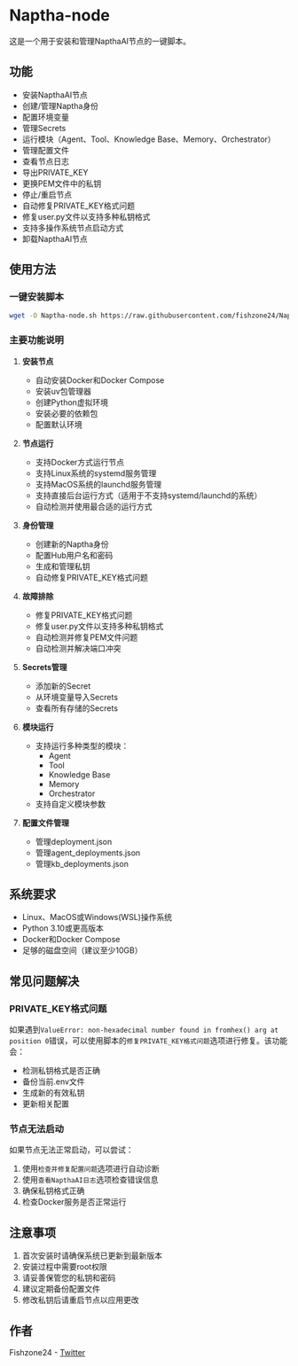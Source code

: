 # Naptha-node

这是一个用于安装和管理NapthaAI节点的一键脚本。

## 功能

- 安装NapthaAI节点
- 创建/管理Naptha身份
- 配置环境变量
- 管理Secrets
- 运行模块（Agent、Tool、Knowledge Base、Memory、Orchestrator）
- 管理配置文件
- 查看节点日志
- 导出PRIVATE_KEY
- 更换PEM文件中的私钥
- 停止/重启节点
- 自动修复PRIVATE_KEY格式问题
- 修复user.py文件以支持多种私钥格式
- 支持多操作系统节点启动方式
- 卸载NapthaAI节点

## 使用方法

### 一键安装脚本
```bash
wget -O Naptha-node.sh https://raw.githubusercontent.com/fishzone24/Naptha-node/refs/heads/master/Naptha-node.sh && sed -i 's/\r$//' Naptha-node.sh && chmod +x Naptha-node.sh && ./Naptha-node.sh
```

### 主要功能说明

1. **安装节点**
   - 自动安装Docker和Docker Compose
   - 安装uv包管理器
   - 创建Python虚拟环境
   - 安装必要的依赖包
   - 配置默认环境

2. **节点运行**
   - 支持Docker方式运行节点
   - 支持Linux系统的systemd服务管理
   - 支持MacOS系统的launchd服务管理
   - 支持直接后台运行方式（适用于不支持systemd/launchd的系统）
   - 自动检测并使用最合适的运行方式

3. **身份管理**
   - 创建新的Naptha身份
   - 配置Hub用户名和密码
   - 生成和管理私钥
   - 自动修复PRIVATE_KEY格式问题

4. **故障排除**
   - 修复PRIVATE_KEY格式问题
   - 修复user.py文件以支持多种私钥格式
   - 自动检测并修复PEM文件问题
   - 自动检测并解决端口冲突

5. **Secrets管理**
   - 添加新的Secret
   - 从环境变量导入Secrets
   - 查看所有存储的Secrets

6. **模块运行**
   - 支持运行多种类型的模块：
     - Agent
     - Tool
     - Knowledge Base
     - Memory
     - Orchestrator
   - 支持自定义模块参数

7. **配置文件管理**
   - 管理deployment.json
   - 管理agent_deployments.json
   - 管理kb_deployments.json

## 系统要求

- Linux、MacOS或Windows(WSL)操作系统
- Python 3.10或更高版本
- Docker和Docker Compose
- 足够的磁盘空间（建议至少10GB）

## 常见问题解决

### PRIVATE_KEY格式问题
如果遇到`ValueError: non-hexadecimal number found in fromhex() arg at position 0`错误，可以使用脚本的`修复PRIVATE_KEY格式问题`选项进行修复。该功能会：
- 检测私钥格式是否正确
- 备份当前.env文件
- 生成新的有效私钥
- 更新相关配置

### 节点无法启动
如果节点无法正常启动，可以尝试：
1. 使用`检查并修复配置问题`选项进行自动诊断
2. 使用`查看NapthaAI日志`选项检查错误信息
3. 确保私钥格式正确
4. 检查Docker服务是否正常运行

## 注意事项

1. 首次安装时请确保系统已更新到最新版本
2. 安装过程中需要root权限
3. 请妥善保管您的私钥和密码
4. 建议定期备份配置文件
5. 修改私钥后请重启节点以应用更改

## 作者

Fishzone24 - [Twitter](https://x.com/fishzone24)